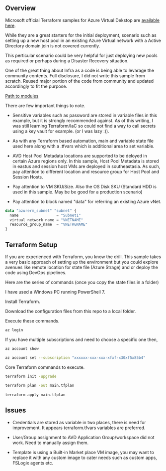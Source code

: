 ## Overview

Microsoft official Terraform samples for Azure Virtual Dekstop are [available here](https://learn.microsoft.com/en-us/azure/developer/terraform/configure-azure-virtual-desktop).

While they are a great starters for the initial deployment, scenario such as setting up a new host pool in an existing Azure Virtual network with a Active Directory domain join is not covered currently. 

This perticular scenario could be very helpful for just deploying new pools as required or perhaps during a Disaster Recovery situation.

One of the great thing about Infra as a code is being able to levarage the community contents. Full disclosure, I did not write this sample from scratch. Reused major portion of the code from  community and updated accordingly to fit the purpose.

[Path to modules](https://github.com/ravibak/AVD/tree/main/IaC/terraform/ExistingADandVNET)



There are few important things to note.

- Sensitive variables such as password are stored in variable files in this example, but it is strongly recommended against. As of this writing, I was still learning Terraform/IaC so could not find a way to call secrets using a key vault for example. (or I was lazy :)).

- As with any Terraform based automation, main and variable state file used here along with a .tfvars which is additional area to set variable.

- AVD Host Pool Metadata locations are supported to be deloyed in certain Azure regions only. In this sample, Host Pool Metadata is stored in eastus and session host VMs are deployed in southeastasia. As such, pay attention to different location and resource group for Host Pool and Session Hosts.

- Pay attention to VM SKU/Size. Also the OS Disk SKU (Standard HDD is used in this sample. May be be good for a production scenario)

- Pay attention to block named "data" for referring an existing Azure vNet.


```terraform
data "azurerm_subnet" "subnet" {
  name                 = "Subnet1"
  virtual_network_name = "VNETNAME"
  resource_group_name  = "VNETRGNAME"
}
```
## Terraform Setup

If you are experienced with Terraform, you  know the drill.
This sample takes a very basic approach of setting up the environment but you could explore avenues like remote location for state file (Azure Strage) and or deploy the code using DevOps pipelines. 

Here are the series of commands (once you copy the state files in a folder)

I have used a Windows PC running PowerShell 7.

Install Terraform. 

Download the configuration files from this repo to a local folder. 

Execute these commands.

```sh
az login
```

If you have multiple subscriptions and need to choose a specific one then,

```sh
az account show

az account set --subscription "xxxxxx-xxx-xxx-xfxf-x30xf5x85b4"
```

Core Terraform commands to execute.

```sh
terraform init -upgrade
 
terraform plan -out main.tfplan
 
terraform apply main.tfplan
```

## Issues

- Credentials are stored as variable in two places, there is need for improvement. It appears terraform.tfvars variables are preferred. 

- User/Group assignment to AVD Application Group/workspace did not work. Need to manually assign them. 

- Template is using a Built-in Market place VM image, you may want to replace it with any custom image to cater needs such as custom apps, FSLogix agents etc. 



